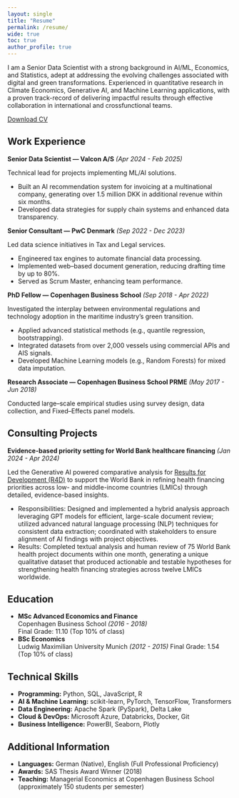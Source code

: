 ```yaml
---
layout: single
title: "Resume"
permalink: /resume/
wide: true
toc: true
author_profile: true
---
```


I am a Senior Data Scientist with a strong background in AI/ML, Economics, and Statistics, adept at addressing the evolving challenges associated with digital and green transformations. Experienced in quantitative research in Climate Economics, Generative AI, and Machine Learning applications, with a proven track-record of delivering impactful results through effective collaboration in international and crossfunctional teams.

<a class="btn" href="/assets/files/cv_fmb.pdf" download>Download CV</a>

## Work Experience

**Senior Data Scientist — Valcon A/S** _(Apr 2024 - Feb 2025)_

Technical lead for projects implementing ML/AI solutions.
  - Built an AI recommendation system for invoicing at a multinational company, generating over 1.5 million DKK in additional revenue within six months.
  - Developed data strategies for supply chain systems and enhanced data transparency.

**Senior Consultant — PwC Denmark** _(Sep 2022 - Dec 2023)_

  Led data science initiatives in Tax and Legal services.
  - Engineered tax engines to automate financial data processing.
  - Implemented web–based document generation, reducing drafting time by up to 80%.
  - Served as Scrum Master, enhancing team performance.

**PhD Fellow — Copenhagen Business School** _(Sep 2018 - Apr 2022)_

  Investigated the interplay between environmental regulations and technology adoption in the maritime industry’s green transition.
  - Applied advanced statistical methods (e.g., quantile regression, bootstrapping).
  - Integrated datasets from over 2,000 vessels using commercial APIs and AIS signals.
  - Developed Machine Learning models (e.g., Random Forests) for mixed data imputation.

**Research Associate — Copenhagen Business School PRME** _(May 2017 - Jun 2018)_

  Conducted large–scale empirical studies using survey design, data collection, and Fixed–Effects panel models.

## Consulting Projects

**Evidence-based priority setting for World Bank healthcare financing** _(Jan 2024 - Apr 2024)_

  Led the Generative AI powered comparative analysis for  [Results for Development (R4D)](https://r4d.org/) to support the World Bank in refining health financing priorities across low- and middle-income countries (LMICs) through detailed, evidence-based insights.
  - Responsibilities: Designed and implemented a hybrid analysis approach leveraging GPT models for efficient, large-scale document review; utilized advanced natural language processing (NLP) techniques for consistent data extraction; coordinated with stakeholders to ensure alignment of AI findings with project objectives.
  - Results: Completed textual analysis and human review of 75 World Bank health project documents within one month, generating a unique qualitative dataset that produced actionable and testable hypotheses for strengthening health financing strategies across twelve LMICs worldwide.


## Education
- **MSc Advanced Economics and Finance**  
  Copenhagen Business School _(2016 - 2018)_  
  Final Grade: 11.10 (Top 10% of class)
- **BSc Economics**  
  Ludwig Maximilian University Munich _(2012 - 2015)_ 
  Final Grade: 1.54 (Top 10% of class)

## Technical Skills
- **Programming:** Python, SQL, JavaScript, R  
- **AI & Machine Learning:** scikit-learn, PyTorch, TensorFlow, Transformers  
- **Data Engineering:** Apache Spark (PySpark), Delta Lake
- **Cloud & DevOps:** Microsoft Azure, Databricks, Docker, Git  
- **Business Intelligence:** PowerBI, Seaborn, Plotly

## Additional Information
- **Languages:** German (Native), English (Full Professional Proficiency)  
- **Awards:** SAS Thesis Award Winner (2018)  
- **Teaching:** Managerial Economics at Copenhagen Business School (approximately 150 students per semester)